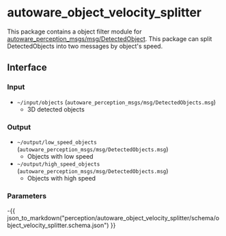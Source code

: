 # autoware_object_velocity_splitter

This package contains a object filter module for [autoware_perception_msgs/msg/DetectedObject](https://github.com/autowarefoundation/autoware_msgs/tree/main/autoware_perception_msgs/msg/DetectedObject.idl).
This package can split DetectedObjects into two messages by object's speed.

## Interface

### Input

- `~/input/objects` (`autoware_perception_msgs/msg/DetectedObjects.msg`)
  - 3D detected objects

### Output

- `~/output/low_speed_objects` (`autoware_perception_msgs/msg/DetectedObjects.msg`)
  - Objects with low speed
- `~/output/high_speed_objects` (`autoware_perception_msgs/msg/DetectedObjects.msg`)
  - Objects with high speed

### Parameters
 
 -{{ json_to_markdown("perception/autoware_object_velocity_splitter/schema/object_velocity_splitter.schema.json") }}
